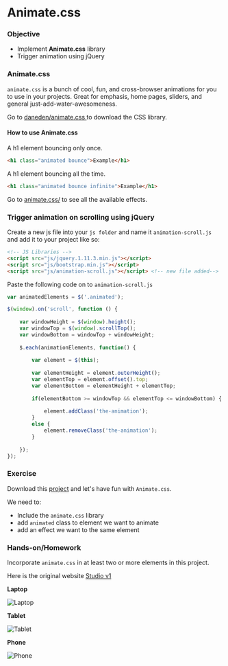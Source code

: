 # Animate.css

### Objective

* Implement **Animate.css** library
* Trigger animation using jQuery

### Animate.css

`animate.css`  is a bunch of cool, fun, and cross-browser animations for you to use in your projects. Great for emphasis, home pages, sliders, and general just-add-water-awesomeness.

Go to [daneden/animate.css ](https://github.com/daneden/animate.css) to download the CSS library.

#### How to use Animate.css

A h1 element bouncing only once.
```html
<h1 class="animated bounce">Example</h1>
```

A h1 element bouncing all the time.
```html
<h1 class="animated bounce infinite">Example</h1>
```

Go to [animate.css/](http://daneden.github.io/animate.css/) to see all the available effects.

### Trigger animation on scrolling using jQuery

Create a new js file into your `js folder` and name it `animation-scroll.js` and add it to your project like so:

```html
<!-- JS Libraries -->
<script src="js/jquery.1.11.3.min.js"></script>
<script src="js/bootstrap.min.js"></script>
<script src="js/animation-scroll.js"></script> <!-- new file added-->
```


Paste the following code on to `animation-scroll.js`

```js
var animatedElements = $('.animated');

$(window).on('scroll', function () {
    
    var windowHeight = $(window).height();
    var windowTop = $(window).scrollTop();
    var windowBottom = windowTop + windowHeight;
    
    $.each(animationElements, function() {
        
        var element = $(this);
        
        var elementHeight = element.outerHeight();
        var elementTop = element.offset().top;
        var elementBottom = elementHeight + elementTop;
        
        if(elementBottom >= windowTop && elementTop <= windowBottom) {
            
            element.addClass('the-animation');
        }
        else {
            element.removeClass('the-animation');
        }
        
    });
});

```

### Exercise

Download this [project](https://github.com/AustinCodingAcademy/HTMLIntroductory/blob/master/archives/16/animate.zip) and let's have fun with `Animate.css`. 

We need to:
* Include the `animate.css` library
* add `animated` class to element we want to animate
* add an effect we want to the same element

### Hands-on/Homework

Incorporate `animate.css` in at least two or more elements in this project.

Here is the original website [Studio v1](http://robotheme.net/themes/studio/demo/boxed/index-1.html)

**Laptop**

![Laptop](../images/16/laptop.jpg)

**Tablet**

![Tablet](../images/16/tablet.jpg)

**Phone**

![Phone](../images/16/phone.jpg)
